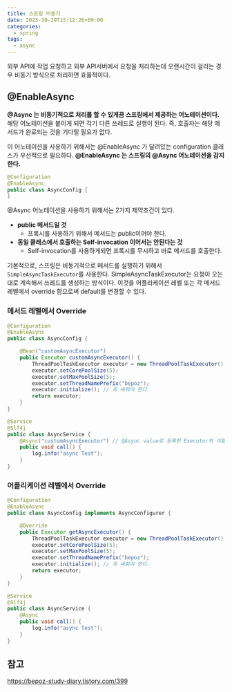 ```yaml
---
title: 스프링 비동기
date: 2023-10-29T15:12:26+09:00
categories:
  - spring
tags: 
  - async
---
```


외부 API에 작업 요청하고 외부 API서버에서 요청을 처리하는데 오랜시간이 걸리는 경우 비동기 방식으로 처리하면 효율적이다.

## @EnableAsync

**@Async 는 비동기적으로 처리를 할 수 있게끔 스프링에서 제공하는 어노테이션이다.** 해당 어노테이션을 붙이게 되면 각기 다른 쓰레드로 실행이 된다. 즉, 호출자는 해당 메서드가 완료되는 것을 기다릴 필요가 없다.

이 어노테이션을 사용하기 위해서는 @EnableAsync 가 달려있는 configuration 클래스가 우선적으로 필요하다. **@EnableAsync 는 스프링의 @Async 어노테이션을 감지한다.**

```java
@Configuration
@EnableAsync
public class AsyncConfig {
}
```

@Async 어노테이션을 사용하기 위해서는 2가지 제약조건이 있다.
- **public 메서드일 것**
  - 프록시를 사용하기 위해서 메서드는 public이어야 한다.
- **동일 클래스에서 호출하는 Self-invocation 이어서는 안된다는 것**
  - Self-invocation를 사용하게되면 프록시를 무시하고 바로 메서드를 호출한다.

기본적으로, 스프링은 비동기적으로 메서드를 실행하기 위해서 `SimpleAsyncTaskExecutor`를 사용한다.
SimpleAsyncTaskExecutor는 요청이 오는대로 계속해서 쓰레드를 생성하는 방식이다. 이것을 어플리케이션 레벨 또는 각 메서드 레벨에서 override 함으로써 default를 변경할 수 있다.

### 메서드 레벨에서 Override

```java
@Configuration
@EnableAsync
public class AsyncConfig {

    @Bean("customAsyncExecutor")
    public Executor customAsyncExecutor() {
        ThreadPoolTaskExecutor executor = new ThreadPoolTaskExecutor();
        executor.setCorePoolSize(5);
        executor.setMaxPoolSize(5);
        executor.setThreadNamePrefix("bepoz");
        executor.initialize(); // 꼭 써줘야 한다.
        return executor;
    }
}
```

```java
@Service
@Slf4j
public class AsyncService {
    @Async("customAsyncExecutor") // @Async value로 등록한 Executor의 이름을 입력
    public void call() {
        log.info("async Test");
    }
}
```

### 어플리케이션 레벨에서 Override

```java
@Configuration
@EnableAsync
public class AsyncConfig implements AsyncConfigurer {

    @Override
    public Executor getAsyncExecutor() {
        ThreadPoolTaskExecutor executor = new ThreadPoolTaskExecutor();
        executor.setCorePoolSize(5);
        executor.setMaxPoolSize(5);
        executor.setThreadNamePrefix("bepoz");
        executor.initialize(); // 꼭 써줘야 한다.
        return executor;
    }
}
```

```java
@Service
@Slf4j
public class AsyncService {
    @Async
    public void call() {
        log.info("async Test");
    }
}
```

## 참고
https://bepoz-study-diary.tistory.com/399
